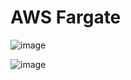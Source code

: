 # AWS Fargate

![image](https://user-images.githubusercontent.com/60442877/233817964-794807c9-2b6f-4104-aa4d-be9e01447ba8.png)

![image](https://user-images.githubusercontent.com/60442877/233818086-87ca3aea-0587-4437-9313-c6402ccfbe13.png)
